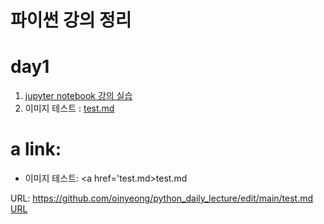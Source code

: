 # 파이썬 강의 정리

# day1


1. [jupyter notebook 강의 실습](1-01JupyterNotebook.ipynb)
2. 이미지 테스트 : [test.md](test.md)

# a link:
 - 이미지 테스트: <a href='test.md>test.md</a>
 
 URL: https://github.com/oinyeong/python_daily_lecture/edit/main/test.md
 [URL](https://github.com/oinyeong/python_daily_lecture/edit/main/test.md)
